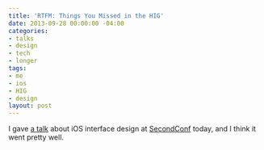 ```yaml
---
title: 'RTFM: Things You Missed in the HIG'
date: 2013-09-28 00:00:00 -04:00
categories:
- talks
- design
- tech
- longer
tags:
- me
- ios
- HIG
- design
layout: post
---
```


<script async class="speakerdeck-embed" data-id="3c7f53c00a970131e71b4ad4807d0c08" data-ratio="1.77777777777778" src="//speakerdeck.com/uploads/embed.js"></script>

I gave [a talk](https://speakerdeck.com/matthewbischoff/rtfm-things-you-missed-in-the-hig) about iOS interface design at [SecondConf](http://secondconf.com) today, and I think it went pretty well.
